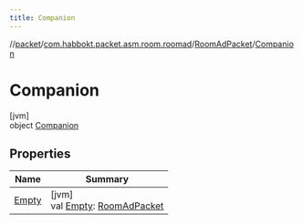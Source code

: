 ```yaml
---
title: Companion
---
```

//[packet](../../../../index.html)/[com.habbokt.packet.asm.room.roomad](../../index.html)/[RoomAdPacket](../index.html)/[Companion](index.html)



# Companion



[jvm]\
object [Companion](index.html)



## Properties


| Name | Summary |
|---|---|
| [Empty](-empty.html) | [jvm]<br>val [Empty](-empty.html): [RoomAdPacket](../index.html) |


